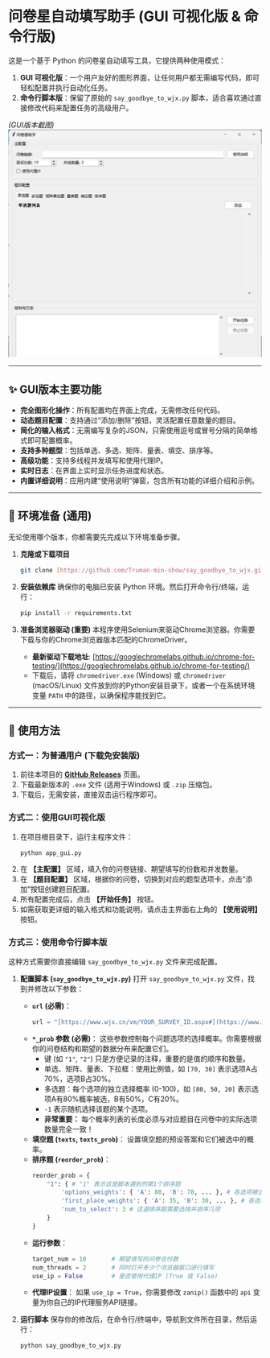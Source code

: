 # 问卷星自动填写助手 (GUI 可视化版 & 命令行版)

这是一个基于 Python 的问卷星自动填写工具，它提供两种使用模式：
1.  **GUI 可视化版**：一个用户友好的图形界面，让任何用户都无需编写代码，即可轻松配置并执行自动化任务。
2.  **命令行脚本版**：保留了原始的 `say_goodbye_to_wjx.py` 脚本，适合喜欢通过直接修改代码来配置任务的高级用户。

*(GUI版本截图)*
![应用截图](./assets/main.png)

---

## ✨ GUI版本主要功能

* **完全图形化操作**：所有配置均在界面上完成，无需修改任何代码。
* **动态题目配置**：支持通过“添加/删除”按钮，灵活配置任意数量的题目。
* **简化的输入格式**：无需编写复杂的JSON，只需使用逗号或冒号分隔的简单格式即可配置概率。
* **支持多种题型**：包括单选、多选、矩阵、量表、填空、排序等。
* **高级功能**：支持多线程并发填写和使用代理IP。
* **实时日志**：在界面上实时显示任务进度和状态。
* **内置详细说明**：应用内建“使用说明”弹窗，包含所有功能的详细介绍和示例。

---

## 🚀 环境准备 (通用)

无论使用哪个版本，你都需要先完成以下环境准备步骤。

1.  **克隆或下载项目**
    ```bash
    git clone [https://github.com/Truman-min-show/say_goodbye_to_wjx.git](https://github.com/Truman-min-show/say_goodbye_to_wjx.git)
    ```

2.  **安装依赖库**
    确保你的电脑已安装 Python 环境。然后打开命令行/终端，运行：
    ```bash
    pip install -r requirements.txt
    ```

3.  **准备浏览器驱动 (重要)**
    本程序使用Selenium来驱动Chrome浏览器。你需要下载与你的Chrome浏览器版本匹配的ChromeDriver。
    * **最新驱动下载地址**: [https://googlechromelabs.github.io/chrome-for-testing/](https://googlechromelabs.github.io/chrome-for-testing/)
    * 下载后，请将 `chromedriver.exe` (Windows) 或 `chromedriver` (macOS/Linux) 文件放到你的Python安装目录下，或者一个在系统环境变量 `PATH` 中的路径，以确保程序能找到它。

---

## 📖 使用方法

### 方式一：为普通用户 (下载免安装版)

1.  前往本项目的 **[GitHub Releases](https://github.com/Truman-min-show/say_goodbye_to_wjx/releases)** 页面。
2.  下载最新版本的 `.exe` 文件 (适用于Windows) 或 `.zip` 压缩包。
3.  下载后，无需安装，直接双击运行程序即可。

### 方式二：使用GUI可视化版 

1.  在项目根目录下，运行主程序文件：
    ```bash
    python app_gui.py
    ```
2.  在 **【主配置】** 区域，填入你的问卷链接、期望填写的份数和并发数量。
3.  在 **【题目配置】** 区域，根据你的问卷，切换到对应的题型选项卡，点击“添加”按钮创建题目配置。
4.  所有配置完成后，点击 **【开始任务】** 按钮。
5.  如需获取更详细的输入格式和功能说明，请点击主界面右上角的 **【使用说明】** 按钮。

### 方式三：使用命令行脚本版 

这种方式需要你直接编辑 `say_goodbye_to_wjx.py` 文件来完成配置。

1.  **配置脚本 (`say_goodbye_to_wjx.py`)**
    打开 `say_goodbye_to_wjx.py` 文件，找到并修改以下参数：
    * **`url` (必需)**：
        ```python
        url = "[https://www.wjx.cn/vm/YOUR_SURVEY_ID.aspx#](https://www.wjx.cn/vm/YOUR_SURVEY_ID.aspx#)" # 将 YOUR_SURVEY_ID 替换为你的问卷实际ID
        ```
    * **`*_prob` 参数 (必需)**：
        这些参数控制每个问题选项的选择概率。你需要根据你的问卷结构和期望的数据分布来配置它们。
        * 键 (如 `"1"`, `"2"`) 只是方便记录的注释，重要的是值的顺序和数量。
        * 单选、矩阵、量表、下拉框：使用比例值，如 `[70, 30]` 表示选项A占70%，选项B占30%。
        * 多选题：每个选项的独立选择概率 (0-100)，如 `[80, 50, 20]` 表示选项A有80%概率被选，B有50%，C有20%。
        * `-1` 表示随机选择该题的某个选项。
        * **非常重要：** 每个概率列表的长度必须与对应题目在问卷中的实际选项数量完全一致！
    * **填空题 (`texts`, `texts_prob`)**：
        设置填空题的预设答案和它们被选中的概率。
    * **排序题 (`reorder_prob`)**：
        ```python
        reorder_prob = {
            "1": { # "1" 表示这是脚本遇到的第1个排序题
                'options_weights': { 'A': 80, 'B': 78, ... }, # 各选项被选入排序的总次数/权重
                'first_place_weights': { 'A': 35, 'B': 30, ... }, # 各选项排在第一位的次数/权重
                'num_to_select': 3 # 这道排序题需要选择并排序几项
            }
        }
        ```
    * **运行参数**：
        ```python
        target_num = 10       # 期望填写的问卷总份数
        num_threads = 2       # 同时打开多少个浏览器窗口进行填写
        use_ip = False        # 是否使用代理IP (True 或 False)
        ```
    * **代理IP设置**：
        如果 `use_ip = True`，你需要修改 `zanip()` 函数中的 `api` 变量为你自己的IP代理服务API链接。

2.  **运行脚本**
    保存你的修改后，在命令行/终端中，导航到文件所在目录，然后运行：
    ```bash
    python say_goodbye_to_wjx.py
    ```

